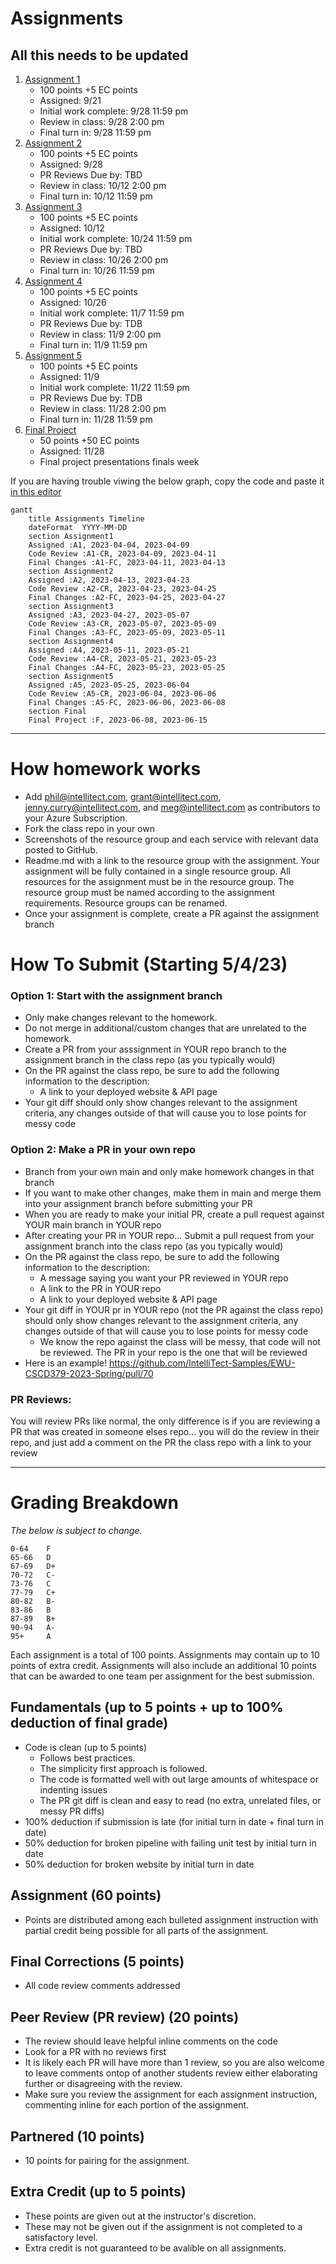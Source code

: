 # Assignments

## All this needs to be updated

1. [Assignment 1](Assignment1.md)
   - 100 points +5 EC points
   - Assigned: 9/21
   - Initial work complete: 9/28 11:59 pm
   - Review in class: 9/28 2:00 pm
   - Final turn in: 9/28 11:59 pm
1. [Assignment 2](Assignment2.md)
   - 100 points +5 EC points
   - Assigned: 9/28
   - PR Reviews Due by: TBD
   - Review in class: 10/12 2:00 pm
   - Final turn in: 10/12 11:59 pm
1. [Assignment 3](Assignment3.md)
   - 100 points +5 EC points
   - Assigned: 10/12
   - Initial work complete: 10/24 11:59 pm
   - PR Reviews Due by: TBD
   - Review in class: 10/26 2:00 pm
   - Final turn in: 10/26 11:59 pm
1. [Assignment 4](Assignment4.md)
   - 100 points +5 EC points
   - Assigned: 10/26
   - Initial work complete: 11/7 11:59 pm
   - PR Reviews Due by: TDB
   - Review in class: 11/9 2:00 pm
   - Final turn in: 11/9 11:59 pm
1. [Assignment 5](Assignment5.md)
   - 100 points +5 EC points
   - Assigned: 11/9
   - Initial work complete: 11/22 11:59 pm
   - PR Reviews Due by: TDB
   - Review in class: 11/28 2:00 pm
   - Final turn in: 11/28 11:59 pm
1. [Final Project](Final.md)
   - 50 points +50 EC points
   - Assigned: 11/28
   - Final project presentations finals week

If you are having trouble viwing the below graph, copy the code and paste it [in this editor](https://mermaid-js.github.io/docs/mermaid-live-editor-beta)

```mermaid
gantt
    title Assignments Timeline
    dateFormat  YYYY-MM-DD
    section Assignment1
    Assigned :A1, 2023-04-04, 2023-04-09
    Code Review :A1-CR, 2023-04-09, 2023-04-11
    Final Changes :A1-FC, 2023-04-11, 2023-04-13
    section Assignment2
    Assigned :A2, 2023-04-13, 2023-04-23
    Code Review :A2-CR, 2023-04-23, 2023-04-25
    Final Changes :A2-FC, 2023-04-25, 2023-04-27
    section Assignment3
    Assigned :A3, 2023-04-27, 2023-05-07
    Code Review :A3-CR, 2023-05-07, 2023-05-09
    Final Changes :A3-FC, 2023-05-09, 2023-05-11
    section Assignment4
    Assigned :A4, 2023-05-11, 2023-05-21
    Code Review :A4-CR, 2023-05-21, 2023-05-23
    Final Changes :A4-FC, 2023-05-23, 2023-05-25
    section Assignment5
    Assigned :A5, 2023-05-25, 2023-06-04
    Code Review :A5-CR, 2023-06-04, 2023-06-06
    Final Changes :A5-FC, 2023-06-06, 2023-06-08
    section Final
    Final Project :F, 2023-06-08, 2023-06-15

```

---

# How homework works

- Add phil@intellitect.com, grant@intellitect.com, jenny.curry@intellitect.com, and meg@intellitect.com as contributors to your Azure Subscription.
- Fork the class repo in your own
- Screenshots of the resource group and each service with relevant data posted to GitHub.
- Readme.md with a link to the resource group with the assignment. Your assignment will be fully contained in a single resource group. All resources for the assignment must be in the resource group. The resource group must be named according to the assignment requirements. Resource groups can be renamed.
- Once your assignment is complete, create a PR against the assignment branch

# How To Submit (Starting 5/4/23)

### Option 1: Start with the assignment branch

- Only make changes relevant to the homework.
- Do not merge in additional/custom changes that are unrelated to the homework.
- Create a PR from your asssignment in YOUR repo branch to the assignment branch in the class repo (as you typically would)
- On the PR against the class repo, be sure to add the following information to the description:
  - A link to your deployed website & API page
- Your git diff should only show changes relevant to the assignment criteria, any changes outside of that will cause you to lose points for messy code

### Option 2: Make a PR in your own repo

- Branch from your own main and only make homework changes in that branch
- If you want to make other changes, make them in main and merge them into your assignment branch before submitting your PR
- When you are ready to make your initial PR, create a pull request against YOUR main branch in YOUR repo
- After creating your PR in YOUR repo... Submit a pull request from your assignment branch into the class repo (as you typically would)
- On the PR against the class repo, be sure to add the following information to the description:
  - A message saying you want your PR reviewed in YOUR repo
  - A link to the PR in YOUR repo
  - A link to your deployed website & API page
- Your git diff in YOUR pr in YOUR repo (not the PR against the class repo) should only show changes relevant to the assignment criteria, any changes outside of that will cause you to lose points for messy code
  - We know the repo against the class will be messy, that code will not be reviewed. The PR in your repo is the one that will be reviewed
- Here is an example! https://github.com/IntelliTect-Samples/EWU-CSCD379-2023-Spring/pull/70

### PR Reviews:

You will review PRs like normal, the only difference is if you are reviewing a PR that was created in someone elses repo... you will do the review in their repo, and just add a comment on the PR the class repo with a link to your review

---

# Grading Breakdown

_The below is subject to change._

```
0-64	F
65-66	D
67-69	D+
70-72	C-
73-76	C
77-79	C+
80-82	B-
83-86	B
87-89	B+
90-94	A-
95+     A
```

Each assignment is a total of 100 points. Assignments may contain up to 10 points of extra credit.
Assignments will also include an additional 10 points that can be awarded to one team per assignment for the best submission.

## Fundamentals (up to 5 points + up to 100% deduction of final grade)

- Code is clean (up to 5 points)
  - Follows best practices.
  - The simplicity first approach is followed.
  - The code is formatted well with out large amounts of whitespace or indenting issues
  - The PR git diff is clean and easy to read (no extra, unrelated files, or messy PR diffs)
- 100% deduction if submission is late (for initial turn in date + final turn in date)
- 50% deduction for broken pipeline with failing unit test by initial turn in date
- 50% deduction for broken website by initial turn in date

## Assignment (60 points)

- Points are distributed among each bulleted assignment instruction with partial credit being possible for all parts of the assignment.

## Final Corrections (5 points)

- All code review comments addressed

## Peer Review (PR review) (20 points)

- The review should leave helpful inline comments on the code
- Look for a PR with no reviews first
- It is likely each PR will have more than 1 review, so you are also welcome to leave comments ontop of another students review either elaborating further or disagreeing with the review.
- Make sure you review the assignment for each assignment instruction, commenting inline for each portion of the assignment.

## Partnered (10 points)

- 10 points for pairing for the assignment.

## Extra Credit (up to 5 points)

- These points are given out at the instructor's discretion.
- These may not be given out if the assignment is not completed to a satisfactory level.
- Extra credit is not guaranteed to be avalible on all assignments.
